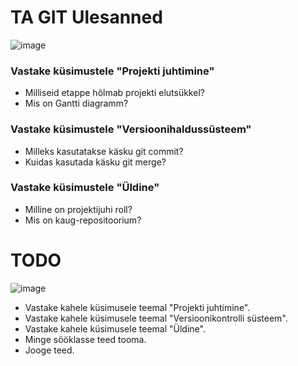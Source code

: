 # TA GIT Ulesanned 
<a name="readme-top"></a>

![image](https://github.com/user-attachments/assets/b58480a7-d983-4955-a675-21ae11a33966)


### Vastake küsimustele "Projekti juhtimine"
* Milliseid etappe hõlmab projekti elutsükkel?
* Mis on Gantti diagramm?

### Vastake küsimustele "Versioonihaldussüsteem"
* Milleks kasutatakse käsku git commit?
* Kuidas kasutada käsku git merge?

### Vastake küsimustele "Üldine"
* Milline on projektijuhi roll?
* Mis on kaug-repositoorium?

# TODO

![image](https://github.com/user-attachments/assets/d47252ea-1148-49cb-ad95-8f6a41476197)


* Vastake kahele küsimusele teemal "Projekti juhtimine".
* Vastake kahele küsimusele teemal "Versioonikontrolli süsteem".
* Vastake kahele küsimusele teemal "Üldine".
* Minge sööklasse teed tooma.
* Jooge teed.
